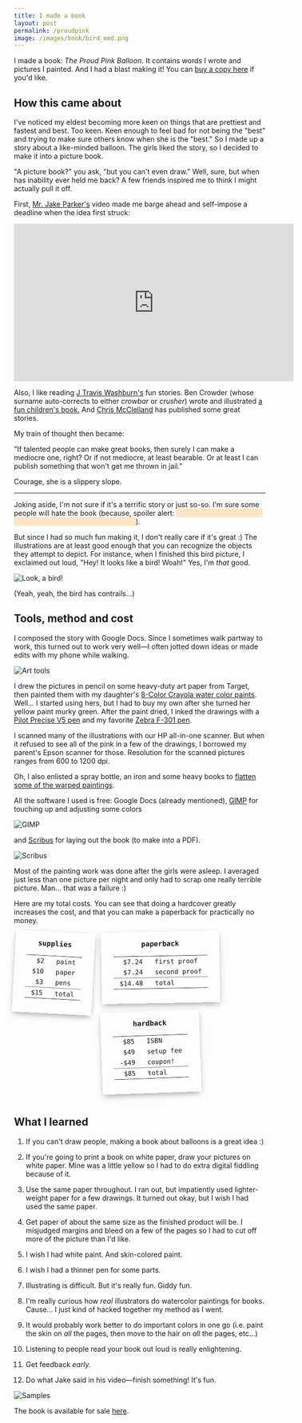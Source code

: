```yaml
---
title: I made a book
layout: post
permalink: /proudpink
image: /images/book/bird_med.png
---
```


<style>
.spoiler {
    cursor: pointer;
    color: bisque;
    background-color: bisque;
    -webkit-user-select: none;  /* Chrome all / Safari all */
    -moz-user-select: none;     /* Firefox all */
    -ms-user-select: none;      /* IE 10+ */
    user-select: none;
}
.spoiler:focus {
    color: inherit;
    background-color: inherit;
    outline: none;
}
</style>

<script>
$(function() {
    $('a[href^=http]').each(function() {
        if (this.href.indexOf(location.hostname) === -1) {
            $(this).attr({
                target: "_blank",
                title: "Opens in a new window",
                rel: "noopener noreferrer",
            });
        }
    })
});
</script>

I made a book: *The Proud Pink Balloon*.  It contains words I wrote and pictures I painted.  And I had a blast making it!  You can <a href="http://www.theproudpinkballoon.com">buy a copy here</a> if you'd like.

## How this came about

I've noticed my eldest becoming more keen on things that are prettiest and fastest and best.  Too keen.  Keen enough to feel bad for not being the "best" and trying to make sure others know when she is the "best."  So I made up a story about a like-minded balloon.  The girls liked the story, so I decided to make it into a picture book.

"A picture book?" you ask, "but you can't even draw."  Well, sure, but when has inability ever held me back?  A few friends inspired me to think I might actually pull it off.

First, [Mr. Jake Parker's](http://mrjakeparker.com/) video made me barge ahead and self-impose a deadline when the idea first struck:

<iframe width="560" height="315" style="margin: 0 auto;" src="https://www.youtube.com/embed/lRtV-ugIT0k" frameborder="0" allowfullscreen></iframe>

Also, I like reading [J Travis Washburn's](http://www.jwashburn.com/) fun stories.  Ben Crowder (whose surname auto-corrects to either *crowbar* or *crusher*) wrote and illustrated [a fun children's book.](http://bencrowder.net/books/picture-books/the-circle-book/)  And [Chris McClelland](http://theprovocanyonreview.net/about-us.html) has published some great stories.

My train of thought then became:

"If talented people can make great books, then surely I can make a mediocre one, right?  Or if not mediocre, at least bearable. Or at least I can publish something that won't get me thrown in jail."

Courage, she is a slippery slope.

---

Joking aside, I'm not sure if it's a terrific story or just so-so. I'm sure some people will hate the book (because, spoiler alert: <span class="spoiler" tabindex="0">if you've ever seen a child with a balloon, you know how it ends</span>).

But since I had so much fun making it, I don't really care if it's great :) The illustrations are at least good enough that you can recognize the objects they attempt to depict.  For instance, when I finished this bird picture, I exclaimed out loud, "Hey! It looks like a bird! Woah!" Yes, I'm *that* good.

![Look, a bird!](/images/book/bird_med.png)

(Yeah, yeah, the bird has contrails...)



## Tools, method and cost

I composed the story with Google Docs.  Since I sometimes walk partway to work, this turned out to work very well&mdash;I often jotted down ideas or made edits with my phone while walking.

![Art tools](/images/book/arttools_med.png)

I drew the pictures in pencil on some heavy-duty art paper from Target, then painted them with my daughter's [8-Color Crayola water color paints](http://www.target.com/p/crayola-8ct-watercolor-painting-kit-multicolor/-/A-14151836).  Well... I started using hers, but I had to buy my own after she turned her yellow paint murky green.  After the paint dried, I inked the drawings with a [Pilot Precise V5 pen](https://www.amazon.com/Pilot-Precise-Stick-Rolling-35334/dp/B00006IEBI) and my favorite [Zebra F-301 pen](https://www.amazon.com/Zebra-Stainless-Retractable-Pen-27112/dp/B001JT1ADW).

I scanned many of the illustrations with our HP all-in-one scanner.  But when it refused to see all of the pink in a few of the drawings, I borrowed my parent's Epson scanner for those.  Resolution for the scanned pictures ranges from 600 to 1200 dpi.

Oh, I also enlisted a spray bottle, an iron and some heavy books to [flatten some of the warped paintings](https://www.youtube.com/watch?v=tL6fxMgtU9A).

All the software I used is free:  Google Docs (already mentioned), [GIMP](https://www.gimp.org/) for touching up and adjusting some colors

![GIMP](/images/book/gimp.png)

and [Scribus](https://www.scribus.net/) for laying out the book (to make into a PDF).

![Scribus](/images/book/scribus.png)

Most of the painting work was done after the girls were asleep.  I averaged just less than one picture per night and only had to scrap one really terrible picture.  Man... that was a failure :)

Here are my total costs.  You can see that doing a hardcover greatly increases the cost, and that you can make a paperback for practically no money.

<style>
div.receipt {
  padding: 1rem 1.5rem;
  box-shadow: 0px 5px 13px -3px rgba(0,0,0,0.4);
  display: inline-block;
  margin-bottom: 1rem;
  margin-right: 1rem;
  font-family: monospace;
  float: left;
  background: url(/images/book/paper.jpg);
}
div.receipt .title {
  font-weight: bold;
  text-align: center;
  margin-bottom: 1rem;
}
div.receipt table {
  border-collapse: collapse;
}
div.receipt table td {
  padding: 3px 12px;
}
div.receipt table td:first-child {
  text-align: right;
}
div.receipt table tr.section td {
  border-top: 1px solid rgba(0,0,0,0.5);
}
</style>

<div class="receipt" style="transform: rotateZ(3deg);">
  <div class="title">supplies</div>
  <table class="receipt">
    <tr>
      <td>$2</td>
      <td>paint</td>
    </tr>
    <tr>
      <td>$10</td>
      <td>paper</td>
    </tr>
    <tr>
      <td>$3</td>
      <td>pens</td>
    </tr>
    <tr class="section">
      <td>$15</td>
      <td>total</td>
    </tr>
  </table>
</div>

<div class="receipt" style="transform: rotateZ(-1deg);">
  <div class="title">paperback</div>
  <table>
    <tr>
      <td>$7.24</td>
      <td>first proof</td>
    </tr>
    <tr>
      <td>$7.24</td>
      <td>second proof</td>
    </tr>
    <tr class="section">
      <td>$14.48</td>
      <td>total</td>
    </tr>
  </table>
</div>

<div class="receipt" style="transform: rotateZ(-2deg);">
  <div class="title">hardback</div>
  <table>
    <tr>
      <td>$85</td>
      <td>ISBN</td>
    </tr>
    <tr>
      <td>$49</td>
      <td>setup fee</td>
    </tr>
    <tr>
      <td>-$49</td>
      <td>coupon!</td>
    </tr>
    <tr class="section">
      <td>$85</td>
      <td>total</td>
    </tr>
  </table>
</div>

<div style="clear: both; margin-bottom: 1rem;"></div>


## What I learned

1. If you can't draw people, making a book about balloons is a great idea :)

1. If you're going to print a book on white paper, draw your pictures on white paper.  Mine was a little yellow so I had to do extra digital fiddling because of it.

1. Use the same paper throughout.  I ran out, but impatiently used lighter-weight paper for a few drawings.  It turned out okay, but I wish I had used the same paper.

1. Get paper of about the same size as the finished product will be.  I misjudged margins and bleed on a few of the pages so I had to cut off more of the picture than I'd like.

1. I wish I had white paint.  And skin-colored paint.

1. I wish I had a thinner pen for some parts.

1. Illustrating is difficult.  But it's really fun.  Giddy fun.

1. I'm really curious how *real* illustrators do watercolor paintings for books.  Cause... I just kind of hacked together my method as I went.

1. It would probably work better to do important colors in one go (i.e. paint the skin on *all* the pages, then move to the hair on *all* the pages, etc...)

1. Listening to people read your book out loud is really enlightening.

1. Get feedback *early.*

1. Do what Jake said in his video&mdash;finish something!  It's fun.

![Samples](/images/book/severalpics_med.png)

The book is available for sale <a href="http://www.theproudpinkballoon.com">here</a>.
